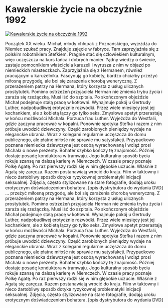 Kawalerskie życie na obczyźnie 1992 
=============
[![Kawalerskie życie na obczyźnie 1992 ](http://vidos.pl/images/player.gif)](http://vidos.pl/kawalerskie-zycie-na-obczyznie-1992)

 Początek XX wieku. Michał, młody chłopak z Poznańskiego, wyjeżdża do Niemiec szukać pracy. Znajduje zajęcie w fabryce. Tam zaprzyjaźnia się z polskim robotnikiem Stefkiem. Pragnie stać się człowiekiem kulturalnym, więc uczęszcza na kurs tańca i dobrych manier. ?ądny wiedzy o świecie, zastaje pomocnikiem właściciela karuzeli i wyrusza z nim w objazd po niemieckich miasteczkach. Zaprzyjaźnia się z Hermanem, również pracującym u karuzelnika. Fascynują go kobiety, bardzo chciałby przeżyć miłosną przygodę, ale boi się zarażenia chorobą weneryczną. Z przerażeniem patrzy na Hermana, który korzysta z usług ulicznych prostytutek. Pomimo ostrzeżeń przyjaciela Herman nie zmienia trybu życia i zaraża się rzeżączką. Musi iść do szpitala. Po skończonym objeździe Michał podejmuje stałą pracę w kotłowni. Wynajmuje pokój u Gertrudy Luther, nadpobudliwej erotycznie rozwódki. Przez wiele miesięcy jest jej kochankiem, ale z kobietą łączy go tylko seks. Zmysłowe apetyt przerastają w końcu możliwości Michała. Porzuca frau Luther. Wyjeżdża do Westfalii, gdzie zaczyna pracować w kopalni. Ponownie spotyka Stefka i razem z nim próbuje uwodzić dziewczyny. Część zarobionych pieniędzy wydaje na eleganckie ubrania. Wraz z kolegami regularnie uczęszcza do domu publicznego, ale płatne miłość nie sprawie mu satysfakcji. Przypadkowo poznana niemiecka dziewczyna jest osobą wyrachowaną i wciąż prosi Michała o nowe prezenty. Bohater szybko kończy tę znajomość. Później dostaje posadę konduktora w tramwaju. Jego kulturalny sposób bycia rokuje szansę na dalszą karierę w Niemczech. W czasie pracy poznaje Polkę Agatę. Po raz pierwszy rodzi się w nim głębokie uczucie. Właśnie z Agatą się zaręcza. Razem postanawiają wrócić do kraju. Film w taktowny i nieco żartobliwy sposób dotyka ryzykownej problematyki inicjacji seksualnej. Zdjęcia, często stylizowane na stare fotografie, dodają uroku erotycznym doświadczeniom bohatera. [opis dystrybutora do wydania DVD]   ... przeżyć miłosną przygodę, ale boi się zarażenia chorobą weneryczną. Z przerażeniem patrzy na Hermana, który korzysta z usług ulicznych prostytutek. Pomimo ostrzeżeń przyjaciela Herman nie zmienia trybu życia i zaraża się rzeżączką. Musi iść do szpitala. Po skończonym objeździe Michał podejmuje stałą pracę w kotłowni. Wynajmuje pokój u Gertrudy Luther, nadpobudliwej erotycznie rozwódki. Przez wiele miesięcy jest jej kochankiem, ale z kobietą łączy go tylko seks. Zmysłowe apetyt przerastają w końcu możliwości Michała. Porzuca frau Luther. Wyjeżdża do Westfalii, gdzie zaczyna pracować w kopalni. Ponownie spotyka Stefka i razem z nim próbuje uwodzić dziewczyny. Część zarobionych pieniędzy wydaje na eleganckie ubrania. Wraz z kolegami regularnie uczęszcza do domu publicznego, ale płatne miłość nie sprawie mu satysfakcji. Przypadkowo poznana niemiecka dziewczyna jest osobą wyrachowaną i wciąż prosi Michała o nowe prezenty. Bohater szybko kończy tę znajomość. Później dostaje posadę konduktora w tramwaju. Jego kulturalny sposób bycia rokuje szansę na dalszą karierę w Niemczech. W czasie pracy poznaje Polkę Agatę. Po raz pierwszy rodzi się w nim głębokie uczucie. Właśnie z Agatą się zaręcza. Razem postanawiają wrócić do kraju. Film w taktowny i nieco żartobliwy sposób dotyka ryzykownej problematyki inicjacji seksualnej. Zdjęcia, często stylizowane na stare fotografie, dodają uroku erotycznym doświadczeniom bohatera. [opis dystrybutora do wydania DVD]
